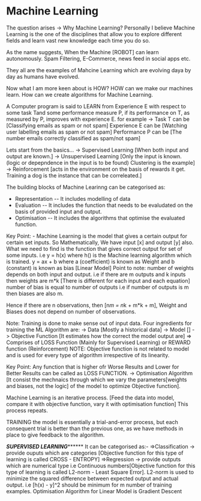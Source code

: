 # Machine Learning

The question arises -> Why Machine Learning?
Personally I believe Machine Learning is the one of the disciplines that allow you to explore different fields and learn vast new knowledge each time you do so.

As the name suggests, When the Machine [ROBOT] can learn autonomously.
Spam Filtering, E-Commerce, news feed in social apps etc.

They all are the examples of Mahcine Learning which are evolving daya by day as humans have evolved.

Now what I am more keen about is HOW?
HOW can we make our machines learn. How can we create algorithms for Machine Learning.

A Computer program is said to LEARN from Experience E with respect to some task Tand some performance measure P, if its performance on T, as measured by P, improves with experience E.
for example -> Task T can be [Classifying emails as spam or not spam]
			   Experience E can be [Watching user labelling emails as spam or not spam]
			   Performance P can be [The number emails correctly classified as spam/not spam]

Lets start from the basics...
-> Supervised Learning [When both input and output are known.]
-> Unsupervised Learning [Only the input is known. (logic or depepndence in the input is to be found) Clustering is the example]
-> Reinforcement [acts in the environment on the basis of rewards it get. Training a dog is the instance that can be correleated.]

The building blocks of Machine Learinng can be categorised as:
- Representation -- It includes modelling of data 
- Evaluation -- It includes the function that needs to be evaludated on the basis of provided input and output.
- Optimisation -- It includes the algorithms that optimise the evaluated function.

Key Point: - Machine Learning is the model that gives a certain output for certain set inputs.
So Mathematically, We have input [x] and output [y] also. What we need to find is the function that gives correct output for set of some inputs.
i.e 			y = h(x)  where h() is the Machine learning algorithm which is trained.
				y = ax + b where a (coefficient) is known as Weight and b (constant) is known as bias [Linear Model]
Point to note:  number of weights depends on both input and output. i.e if there are m outputs and k inputs then weights are m*k [There is different for each input and each equation]
				number of bias is equal to number of outputs i.e if number of outputs is m then biases are also m.

Hence if there are n observations, then [n*m = n*k + m*k + m], Weight and Biases does not depend on number of observations.

Note: Training is done to make sense out of input data.
Four ingredients for training the ML Algorithm are:
-> Data [Mostly a historical data]
-> Model []
-> Objective Function [It estimates how the correct the model output are] => Comprises of LOSS Function (Mainly for Supervised Learning) or REWARD function (Reinforcement)
NOTE: Objective function is not related to model and is used for every type of algorithm irrespective of its linearity.

Key Point: Any function that is higher ofr Worse Results and Lower for Better Results can be called as LOSS FUNCTION.
-> Optimisation Algorithm [It consist the mechnaics through which we vary the parameters[weights and biases, not the logic] of the model to optimize Objective function].

Machine Learning is an iterative process.
[Feed the data into model, compare it with objective function, vary it with optimisation function] This process repeats.

TRAINING the model is essentially a trial-and-error process, but each consequent trial is better than the previous one, as we have methods in place to give feedback to the algorithm.

*******************SUPERVISED LEARNING*************************
It can be categorised as:-
=>Classification -> provide ouputs which are categories [Objective function for this type of learning is called CROSS - ENTROPY]
=>Regression -> provide outputs which are numerical type i.e Continuous numbers[Objective function for this type of learning is called L2-norm - Least Square Error].
				L2-norm is used to minimize the squared difference between expected output and actual output. i.e [h(x) - y]^2 should be minimum for m number of training examples.
Optimisation Algorithm for Linear Model is Gradient Descent


